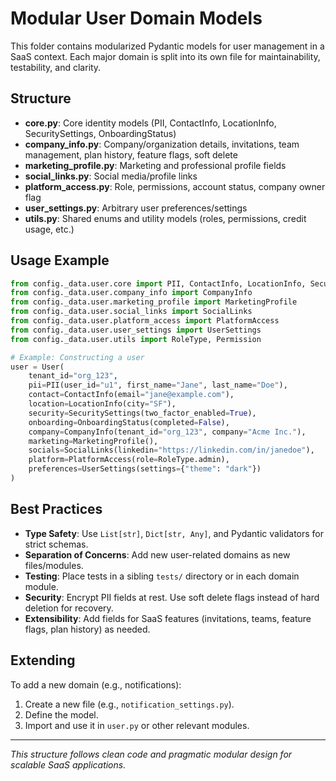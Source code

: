 # Modular User Domain Models

This folder contains modularized Pydantic models for user management in a SaaS context. Each major domain is split into its own file for maintainability, testability, and clarity.

## Structure

- **core.py**: Core identity models (PII, ContactInfo, LocationInfo, SecuritySettings, OnboardingStatus)
- **company_info.py**: Company/organization details, invitations, team management, plan history, feature flags, soft delete
- **marketing_profile.py**: Marketing and professional profile fields
- **social_links.py**: Social media/profile links
- **platform_access.py**: Role, permissions, account status, company owner flag
- **user_settings.py**: Arbitrary user preferences/settings
- **utils.py**: Shared enums and utility models (roles, permissions, credit usage, etc.)

## Usage Example

```python
from config._data.user.core import PII, ContactInfo, LocationInfo, SecuritySettings, OnboardingStatus
from config._data.user.company_info import CompanyInfo
from config._data.user.marketing_profile import MarketingProfile
from config._data.user.social_links import SocialLinks
from config._data.user.platform_access import PlatformAccess
from config._data.user.user_settings import UserSettings
from config._data.user.utils import RoleType, Permission

# Example: Constructing a user
user = User(
    tenant_id="org_123",
    pii=PII(user_id="u1", first_name="Jane", last_name="Doe"),
    contact=ContactInfo(email="jane@example.com"),
    location=LocationInfo(city="SF"),
    security=SecuritySettings(two_factor_enabled=True),
    onboarding=OnboardingStatus(completed=False),
    company=CompanyInfo(tenant_id="org_123", company="Acme Inc."),
    marketing=MarketingProfile(),
    socials=SocialLinks(linkedin="https://linkedin.com/in/janedoe"),
    platform=PlatformAccess(role=RoleType.admin),
    preferences=UserSettings(settings={"theme": "dark"})
)
```

## Best Practices

- **Type Safety**: Use `List[str]`, `Dict[str, Any]`, and Pydantic validators for strict schemas.
- **Separation of Concerns**: Add new user-related domains as new files/modules.
- **Testing**: Place tests in a sibling `tests/` directory or in each domain module.
- **Security**: Encrypt PII fields at rest. Use soft delete flags instead of hard deletion for recovery.
- **Extensibility**: Add fields for SaaS features (invitations, teams, feature flags, plan history) as needed.

## Extending

To add a new domain (e.g., notifications):
1. Create a new file (e.g., `notification_settings.py`).
2. Define the model.
3. Import and use it in `user.py` or other relevant modules.

---

_This structure follows clean code and pragmatic modular design for scalable SaaS applications._
